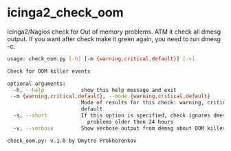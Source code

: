 # icinga2_check_oom
Icinga2/Nagios check for Out of memory problems. ATM it check all dmesg output. If you want after check make it green again, you need to run dmesg -c.

```bash
usage: check_oom.py [-h] [-m {warning,critical,default}] [-v]

Check for OOM killer events

optional arguments:
  -h, --help            show this help message and exit
  -m {warning,critical,default}, --mode {warning,critical,default}
                        Mode of results for this check: warning, critical,
                        default
  -s, --short           If this option is specified, check ignores dmesg OOM
                          problems older then 24 hours
  -v, --verbose         Show verbose output from demsg about OOM killer events

check_oom.py: v.1.0 by Dmytro Prokhorenkov
```

